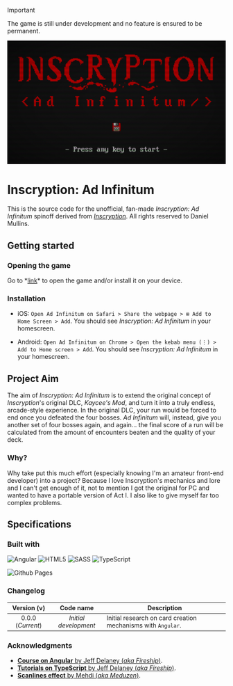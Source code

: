 > [!IMPORTANT]
> The game is still under development and no feature is ensured to be permanent.

![Red Inscryption: Ad Infinitum logo](./ins-ai-ghbanner.jpg)

# Inscryption: Ad Infinitum

This is the source code for the unofficial, fan-made _Inscryption: Ad Infinitum_ spinoff derived from [_Inscryption_](https://www.inscryption.com/). All rights reserved to Daniel Mullins.

## Getting started

### Opening the game

Go to \*[link]()\* to open the game and/or install it on your device.

### Installation

* iOS: `Open Ad Infinitum on Safari > Share the webpage > ⊞ Add to Home Screen > Add`. You should see _Inscryption: Ad Infinitum_ in your homescreen.

* Android: `Open Ad Infinitum on Chrome > Open the kebab menu (⋮) > Add to Home screen > Add`. You should see _Inscryption: Ad Infinitum_ in your homescreen.

## Project Aim

The aim of _Inscryption: Ad Infinitum_ is to extend the original concept of _Inscryption_'s original DLC, _Kaycee's Mod_, and turn it into a truly endless, arcade-style experience. In the original DLC, your run would be forced to end once you defeated the four bosses. _Ad Infinitum_ will, instead, give you another set of four bosses again, and again... the final score of a run will be calculated from the amount of encounters beaten and the quality of your deck. 

### Why?

Why take put this much effort (especially knowing I'm an amateur front-end developer) into a project? Because I love Inscryption's mechanics and lore and I can't get enough of it, not to mention I got the original for PC and wanted to have a portable version of Act I. I also like to give myself far too complex problems.

## Specifications

### Built with

![Angular](https://img.shields.io/badge/angular-%23DD0031.svg?style=for-the-badge&logo=angular&logoColor=white)
![HTML5](https://img.shields.io/badge/html5-%23E34F26.svg?style=for-the-badge&logo=html5&logoColor=white)
![SASS](https://img.shields.io/badge/SASS-hotpink.svg?style=for-the-badge&logo=SASS&logoColor=white)
![TypeScript](https://img.shields.io/badge/typescript-%23007ACC.svg?style=for-the-badge&logo=typescript&logoColor=white)

![Github Pages](https://img.shields.io/badge/github%20pages-121013?style=for-the-badge&logo=github&logoColor=white)

### Changelog

|  **Version (v)**  |     **Code name**     | **Description**                                              |
| :---------------: | :-------------------: | ------------------------------------------------------------ |
| 0.0.0 (_Current_) | _Initial development_ | Initial research on card creation mechanisms with `Angular`. |

### Acknowledgments

* [**Course on Angular** by Jeff Delaney (_aka Fireship_)](https://fireship.io/courses/angular/).
* [**Tutorials on TypeScript** by Jeff Delaney (_aka Fireship_)](https://fireship.io/tags/typescript/).
* [**Scanlines effect** by Mehdi (_aka Meduzen_)](https://codepen.io/meduzen/pen/zxbwRV).
